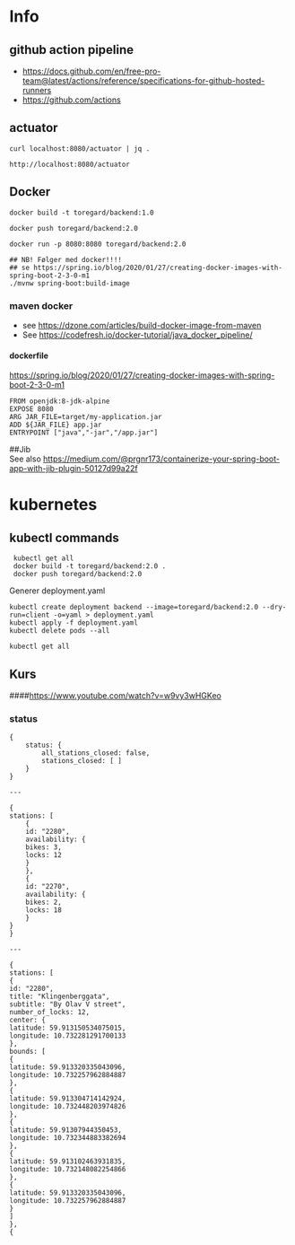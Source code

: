 # Info

## github action pipeline
- https://docs.github.com/en/free-pro-team@latest/actions/reference/specifications-for-github-hosted-runners
- https://github.com/actions

## actuator
```
curl localhost:8080/actuator | jq .

http://localhost:8080/actuator
```

## Docker 
```
docker build -t toregard/backend:1.0

docker push toregard/backend:2.0

docker run -p 8080:8080 toregard/backend:2.0

## NB! Følger med docker!!!! 
## se https://spring.io/blog/2020/01/27/creating-docker-images-with-spring-boot-2-3-0-m1
./mvnw spring-boot:build-image

```

### maven docker 
- see https://dzone.com/articles/build-docker-image-from-maven
- See https://codefresh.io/docker-tutorial/java_docker_pipeline/

#### dockerfile
https://spring.io/blog/2020/01/27/creating-docker-images-with-spring-boot-2-3-0-m1
```
FROM openjdk:8-jdk-alpine
EXPOSE 8080
ARG JAR_FILE=target/my-application.jar
ADD ${JAR_FILE} app.jar
ENTRYPOINT ["java","-jar","/app.jar"]
```

##Jib  
See also https://medium.com/@prgnr173/containerize-your-spring-boot-app-with-jib-plugin-50127d99a22f

###

# kubernetes

##  kubectl commands
```
 kubectl get all 
 docker build -t toregard/backend:2.0 .
 docker push toregard/backend:2.0
```

Generer deployment.yaml
```
kubectl create deployment backend --image=toregard/backend:2.0 --dry-run=client -o=yaml > deployment.yaml
kubectl apply -f deployment.yaml 
kubectl delete pods --all

```

```
kubectl get all
```

## Kurs

####https://www.youtube.com/watch?v=w9vy3wHGKeo

### status
```
{
    status: {
        all_stations_closed: false,
        stations_closed: [ ]
    }
}

---

{
stations: [
    {
    id: "2280",
    availability: {
    bikes: 3,
    locks: 12
    }
    },
    {
    id: "2270",
    availability: {
    bikes: 2,
    locks: 18
    }
}
}

---

{
stations: [
{
id: "2280",
title: "Klingenberggata",
subtitle: "By Olav V street",
number_of_locks: 12,
center: {
latitude: 59.913150534075015,
longitude: 10.732281291700133
},
bounds: [
{
latitude: 59.913320335043096,
longitude: 10.732257962884887
},
{
latitude: 59.913304714142924,
longitude: 10.732448203974826
},
{
latitude: 59.91307944350453,
longitude: 10.732344883382694
},
{
latitude: 59.913102463931835,
longitude: 10.732148082254866
},
{
latitude: 59.913320335043096,
longitude: 10.732257962884887
}
]
},
{
```
